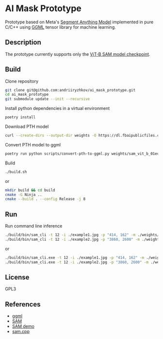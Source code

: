 # AI Mask Prototype

Prototype based on Meta's [Segment Anything Model](https://github.com/facebookresearch/segment-anything/) implemented in pure C/C++ using [GGML](https://ggml.ai/) tensor library for machine learning.

## Description

The prototype currently supports only the [ViT-B SAM model checkpoint](https://huggingface.co/facebook/sam-vit-base).

## Build

Clone repository

```bash
git clone git@github.com:andriiryzhkov/ai_mask_prototype.git
cd ai_mask_prototype
git submodule update --init --recursive
```

Install python dependencies in a virtual environment

```bash
poetry install
```

Download PTH model

```bash
curl --create-dirs --output-dir weights -O https://dl.fbaipublicfiles.com/segment_anything/sam_vit_b_01ec64.pth
```

Convert PTH model to ggml

```bash
poetry run python scripts/convert-pth-to-ggml.py weights/sam_vit_b_01ec64.pth checkpoints/ 1
```

Build

```bash
./build.sh
```
or

```bash
mkdir build && cd build
cmake -G Ninja ..
cmake --build . --config Release -j 8
```

## Run

Run command line inference

```bash
./build/bin/sam_cli -t 12 -i ./example1.jpg -p "414, 162" -m ./weights/ggml-model-f16.bin 
./build/bin/sam_cli -t 12 -i ./example2.jpg -p "3860, 2600" -m ./weights/ggml-model-f16.bin 
```

or 

```bash
./build/bin/sam_cli.exe -t 12 -i ./example1.jpg -p "414, 162" -m ./weights/ggml-model-f16.bin 
./build/bin/sam_cli.exe -t 12 -i ./example2.jpg -p "3860, 2600" -m ./weights/ggml-model-f16.bin 
```

## License

GPL3

## References

- [ggml](https://github.com/ggerganov/ggml)
- [SAM](https://segment-anything.com/)
- [SAM demo](https://segment-anything.com/demo)
- [sam.cpp](https://github.com/YavorGIvanov/sam.cpp)
